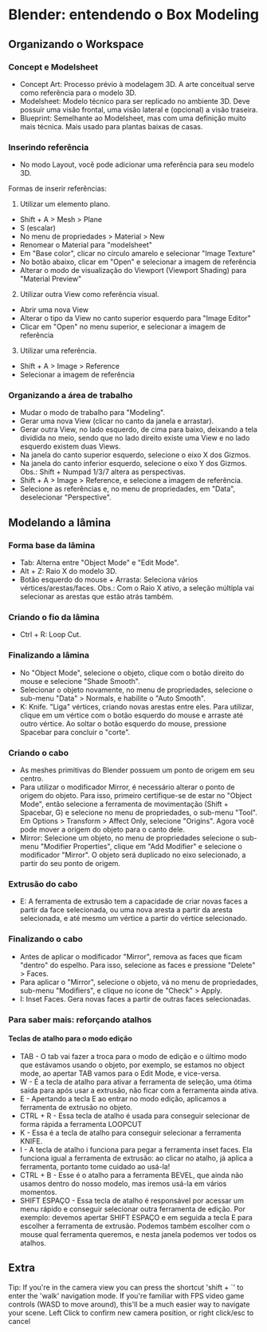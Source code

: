 # Blender: entendendo o Box Modeling

## Organizando o Workspace

### Concept e Modelsheet

- Concept Art: Processo prévio à modelagem 3D. A arte conceitual serve como referência para o modelo 3D.
- Modelsheet: Modelo técnico para ser replicado no ambiente 3D. Deve possuir uma visão frontal, uma visão lateral e (opcional) a visão traseira.
- Blueprint: Semelhante ao Modelsheet, mas com uma definição muito mais técnica. Mais usado para plantas baixas de casas.

### Inserindo referência

- No modo Layout, você pode adicionar uma referência para seu modelo 3D.

Formas de inserir referências:

1) Utilizar um elemento plano.
- Shift + A > Mesh > Plane
- S (escalar)
- No menu de propriedades > Material > New
- Renomear o Material para "modelsheet"
- Em "Base color", clicar no círculo amarelo e selecionar "Image Texture"
- No botão abaixo, clicar em "Open" e selecionar a imagem de referência
- Alterar o modo de visualização do Viewport (Viewport Shading) para "Material Preview"

2) Utilizar outra View como referência visual.
- Abrir uma nova View
- Alterar o tipo da View no canto superior esquerdo para "Image Editor"
- Clicar em "Open" no menu superior, e selecionar a imagem de referência

3) Utilizar uma referência.
- Shift + A > Image > Reference
- Selecionar a imagem de referência

### Organizando a área de trabalho

- Mudar o modo de trabalho para "Modeling".
- Gerar uma nova View (clicar no canto da janela e arrastar).
- Gerar outra View, no lado esquerdo, de cima para baixo, deixando a tela dividida no meio, sendo que no lado direito existe uma View e no lado esquerdo existem duas Views.
- Na janela do canto superior esquerdo, selecione o eixo X dos Gizmos.
- Na janela do canto inferior esquerdo, selecione o eixo Y dos Gizmos.
Obs.: Shift + Numpad 1/3/7 altera as perspectivas.
- Shift + A > Image > Reference, e selecione a imagem de referência.
- Selecione as referências e, no menu de propriedades, em "Data", deselecionar "Perspective".

## Modelando a lâmina

### Forma base da lâmina

- Tab: Alterna entre "Object Mode" e "Edit Mode".
- Alt + Z: Raio X do modelo 3D.
- Botão esquerdo do mouse + Arrasta: Seleciona vários vértices/arestas/faces.
Obs.: Com o Raio X ativo, a seleção múltipla vai selecionar as arestas que estão atrás também.

### Criando o fio da lâmina

- Ctrl + R: Loop Cut.

### Finalizando a lâmina

- No "Object Mode", selecione o objeto, clique com o botão direito do mouse e selecione "Shade Smooth".
- Selecionar o objeto novamente, no menu de propriedades, selecione o sub-menu "Data" > Normals, e habilite o "Auto Smooth".
- K: Knife. "Liga" vértices, criando novas arestas entre eles. Para utilizar, clique em um vértice com o botão esquerdo do mouse e arraste até outro vértice. Ao soltar o botão esquerdo do mouse, pressione Spacebar para concluir o "corte".

### Criando o cabo

- As meshes primitivas do Blender possuem um ponto de origem em seu centro.
- Para utilizar o modificador Mirror, é necessário alterar o ponto de origem do objeto. Para isso, primeiro certifique-se de estar no "Object Mode", então selecione a ferramenta de movimentação (Shift + Spacebar, G) e selecione no menu de propriedades, o sub-menu "Tool". Em Options > Transform > Affect Only, selecione "Origins". Agora você pode mover a origem do objeto para o canto dele.
- Mirror: Selecione um objeto, no menu de propriedades selecione o sub-menu "Modifier Properties", clique em "Add Modifier" e selecione o modificador "Mirror". O objeto será duplicado no eixo selecionado, a partir do seu ponto de origem.

### Extrusão do cabo

- E: A ferramenta de extrusão tem a capacidade de criar novas faces a partir da face selecionada, ou uma nova aresta a partir da aresta selecionada, e até mesmo um vértice a partir do vértice selecionado.

### Finalizando o cabo

- Antes de aplicar o modificador "Mirror", remova as faces que ficam "dentro" do espelho. Para isso, selecione as faces e pressione "Delete" > Faces.
- Para aplicar o "Mirror", selecione o objeto, vá no menu de propriedades, sub-menu "Modifiers", e clique no ícone de "Check" > Apply.
- I: Inset Faces. Gera novas faces a partir de outras faces selecionadas.

### Para saber mais: reforçando atalhos

#### Teclas de atalho para o modo edição

- TAB - O tab vai fazer a troca para o modo de edição e o último modo que estávamos usando o objeto, por exemplo, se estamos no object mode, ao apertar TAB vamos para o Edit Mode, e vice-versa.
- W - É a tecla de atalho para ativar a ferramenta de seleção, uma ótima saída para após usar a extrusão, não ficar com a ferramenta ainda ativa.
- E - Apertando a tecla E ao entrar no modo edição, aplicamos a ferramenta de extrusão no objeto.
- CTRL + R - Essa tecla de atalho é usada para conseguir selecionar de forma rápida a ferramenta LOOPCUT
- K - Essa é a tecla de atalho para conseguir selecionar a ferramenta KNIFE.
- I - A tecla de atalho i funciona para pegar a ferramenta inset faces. Ela funciona igual a ferramenta de extrusão: ao clicar no atalho, já aplica a ferramenta, portanto tome cuidado ao usá-la!
- CTRL + B - Esse é o atalho para a ferramenta BEVEL, que ainda não usamos dentro do nosso modelo, mas iremos usá-la em vários momentos.
- SHIFT ESPAÇO - Essa tecla de atalho é responsável por acessar um menu rápido e conseguir selecionar outra ferramenta de edição. Por exemplo: devemos apertar SHIFT ESPAÇO e em seguida a tecla E para escolher a ferramenta de extrusão. Podemos também escolher com o mouse qual ferramenta queremos, e nesta janela podemos ver todos os atalhos.

## Extra

Tip: If you're in the camera view you can press the shortcut 'shift + `' to enter the 'walk' navigation mode. If you're familiar with FPS video game controls (WASD to move around), this'll be a much easier way to navigate your scene. Left Click to confirm new camera position, or right click/esc to cancel
